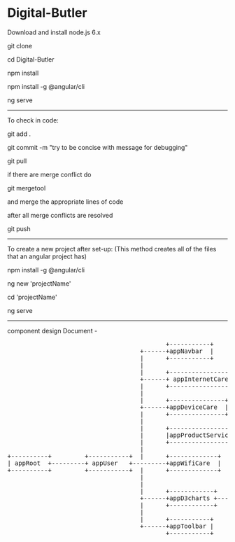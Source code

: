 # Digital-Butler

Download and install node.js 6.x

git clone <this repo>

cd Digital-Butler

npm install

npm install -g @angular/cli

ng serve

*********************************************************
To check in code:

git add .

git commit -m "try to be concise with message for debugging"

git pull

if there are merge conflict do

git mergetool

and merge the appropriate lines of code

after all merge conflicts are resolved

git push

********************************************************
To create a new project after set-up:
(This method creates all of the files that an angular project has)

npm install -g @angular/cli

ng new 'projectName'

cd 'projectName'

ng serve

*****************************************************
component design Document -
<pre>
                                           +-----------+
                                    +------+appNavbar  |
                                    |      +-----------+
                                    |
                                    |      +-------------------+
                                    +------+ appInternetCare   |
                                    |      +-------------------+
                                    |
                                    |      +---------------+
                                    +------+appDeviceCare  |
                                    |      +---------------+
                                    |
                                    |      +--------------------+
                                    |      |appProductService   |
                                    |      +--------------------+
                                    |
+----------+         +-----------+  |      +-------------+
| appRoot  +---------+ appUser   +---------+appWifiCare  |
+----------+         +-----------+  |      +-------------+
                                    |
                                    |
                                    |      +------------+    +-----------+
                                    +------+appD3charts +----+appD3graph |
                                    |      +------------+    +-----------+
                                    |
                                    |      +-----------+
                                    +------+appToolbar |
                                           +-----------+

</pre>
